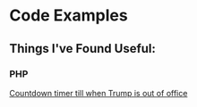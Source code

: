 # Code Examples
## Things I've Found Useful:

### PHP
[Countdown timer till when Trump is out of office](countdown-to-trump-exit.php)
